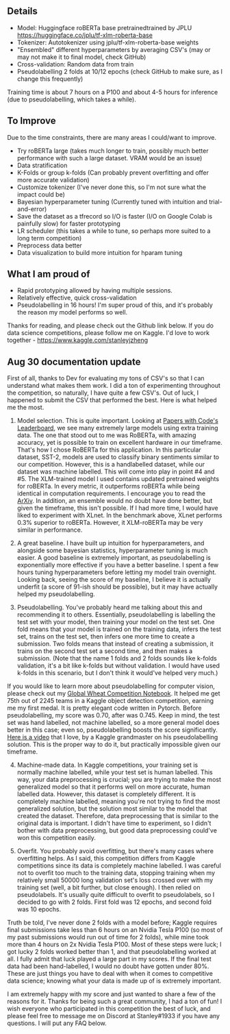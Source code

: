
## Details
- Model: Huggingface roBERTa base pretrainedtrained by JPLU https://huggingface.co/jplu/tf-xlm-roberta-base
- Tokenizer: Autotokenizer using jplu/tf-xlm-roberta-base weights
- "Ensembled" different hyperparameters by averaging CSV's (may or may not make it to final model, check GitHub)
- Cross-validation: Random data from train
- Pseudolabelling 2 folds at 10/12 epochs (check GitHub to make sure, as I change this frequently)

Training time is about 7 hours on a P100 and about 4-5 hours for inference (due to pseudolabelling, which takes a while).

## To Improve
Due to the time constraints, there are many areas I could/want to improve.
- Try roBERTa large (takes much longer to train, possibly much better performance with such a large dataset. VRAM would be an issue)
- Data stratification 
- K-Folds or group k-folds (Can probably prevent overfitting and offer more accurate validation)
- Customize tokenizer (I've never done this, so I'm not sure what the impact could be)
- Bayesian hyperparameter tuning (Currently tuned with intuition and trial-and-error)
- Save the dataset as a tfrecord so I/O is faster (I/O on Google Colab is painfully slow) for faster prototyping
- LR scheduler (this takes a while to tune, so perhaps more suited to a long term competition)
- Preprocess data better
- Data visualization to build more intuition for hparam tuning

## What I am proud of
- Rapid prototyping allowed by having multiple sessions. 
- Relatively effective, quick cross-validation
- Pseudolabelling in 16 hours! I'm super proud of this, and it's probably the reason my model performs so well.

Thanks for reading, and please check out the Github link below. If you do data science competitions, please follow me on Kaggle. I'd love to work together - https://www.kaggle.com/stanleyjzheng

## Aug 30 documentation update

First of all, thanks to Dev for evaluating my tons of CSV's so that I can understand what makes them work. I did a ton of experimenting throughout the competition, so naturally, I have quite a few CSV's. Out of luck, I happened to submit the CSV that performed the best. Here is what helped me the most.

1. Model selection. This is quite important. Looking at [Papers with Code's Leaderboard](https://paperswithcode.com/sota/sentiment-analysis-on-sst-2-binary), we see many extremely large models using extra training data. The one that stood out to me was RoBERTa, with amazing accuracy, yet is possible to train on excellent hardware in our timeframe. That's how I chose RoBERTa for this application. In this particular dataset, SST-2, models are used to classify binary sentiments similar to our competition. However, this is a handlabelled dataset, while our dataset was machine labelled. This will come into play in point #4 and #5. The XLM-trained model I used contains updated pretrained weights for roBERTa. In every metric, it outperforms roBERTa while being identical in computation requirements. I encourage you to read the [ArXiv](https://arxiv.org/pdf/1911.02116.pdf). In addition, an ensemble would no doubt have done better, but given the timeframe, this isn't possible. If I had more time, I would have liked to experiment with XLnet. In the benchmark above, XLnet performs 0.3% superior to roBERTa. However, it XLM-roBERTa may be very similar in performance.

2. A great baseline. I have built up intuition for hyperparameters, and alongside some bayesian statistics, hyperparameter tuning is much easier. A good baseline is extremely important, as pseudolabelling is exponentially more effective if you have a better baseline. I spent a few hours tuning hyperparameters before letting my model train overnight. Looking back, seeing the score of my baseline, I believe it is actually underfit (a score of 91-ish should be possible), but it may have actually helped my pseudolabelling.

3. Pseudolabelling. You've probably heard me talking about this and recommending it to others. Essentially, pseudolabelling is labelling the test set with your model, then training your model on the test set. One fold means that your model is trained on the training data, infers the test set, trains on the test set, then infers one more time to create a submission. Two folds means that instead of creating a submission, it trains on the second test set a second time, and then makes a submission. (Note that the name 1 folds and 2 folds sounds like k-folds validation, it's a bit like k-folds but without validation. I would have used k-folds in this scenario, but I don't think it would've helped very much.)

If you would like to learn more about pseudolabelling for computer vision, please check out my [Global Wheat Competition Notebook](https://www.kaggle.com/stanleyjzheng/yolov4pl-oof). It helped me get 75th out of 2245 teams in a Kaggle object detection competition, earning me my first medal. It is pretty elegant code written in Pytorch. Before pseudolabelling, my score was 0.70, after was 0.745. Keep in mind, the test set was hand labelled, not machine labelled, so a more general model does better in this case; even so, pseudolabelling boosts the score significantly. [Here is a video](https://www.youtube.com/watch?v=SsnWM1xWDu4) that I love, by a Kaggle grandmaster on his pseudolabelling solution. This is the proper way to do it, but practically impossible given our timeframe.

4. Machine-made data. In Kaggle competitions, your training set is normally machine labelled, while your test set is human labelled. This way, your data preprocessing is crucial; you are trying to make the most generalized model so that it performs well on more accurate, human labelled data. However, this dataset is completely different. It is completely machine labelled, meaning you're not trying to find the most generalized solution, but the solution most similar to the model that created the dataset. Therefore, data preprocessing that is similar to the original data is important. I didn't have time to experiment, so I didn't bother with data preprocessing, but good data preprocessing could've won this competition easily.

5. Overfit. You probably avoid overfitting, but there's many cases where overfitting helps. As I said, this competition differs from Kaggle competitions since its data is completely machine labelled. I was careful not to overfit too much to the training data, stopping training when my relatively small 50000 long validation set's loss crossed over with my training set (well, a bit further, but close enough). I then relied on pseudolabels. It's usually quite difficult to overfit to pseudolabels, so I decided to go with 2 folds. First fold was 12 epochs, and second fold was 10 epochs.

Truth be told, I've never done 2 folds with a model before; Kaggle requires final submissions take less than 6 hours on an Nvidia Tesla P100 (so most of my past submissions would run out of time for 2 folds), while mine took more than 4 hours on 2x Nvidia Tesla P100. Most of these steps were luck; I got lucky 2 folds worked better than 1, and that pseudolabelling worked at all. I fully admit that luck played a large part in my scores. If the final test data had been hand-labelled, I would no doubt have gotten under 80%. These are just things you have to deal with when it comes to competitive data science; knowing what your data is made up of is extremely important.

I am extremely happy with my score and just wanted to share a few of the reasons for it. Thanks for being such a great community, I had a ton of fun! I wish everyone who participated in this competition the best of luck, and please feel free to message me on Discord at Stanley#1933 if you have any questions. I will put any FAQ below.
